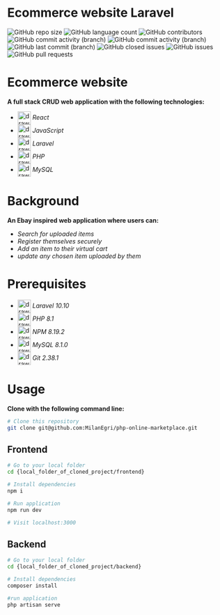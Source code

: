 # Ecommerce website Laravel

![GitHub repo size](https://img.shields.io/github/repo-size/CodecoolGlobal/el-proyecte-grande-design-general-MilanEgri)
![GitHub language count](https://img.shields.io/github/languages/count/CodecoolGlobal/el-proyecte-grande-design-general-MilanEgri)
![GitHub contributors](https://img.shields.io/github/contributors/CodecoolGlobal/el-proyecte-grande-design-general-MilanEgri)
![GitHub commit activity (branch)](https://img.shields.io/github/commit-activity/t/CodecoolGlobal/el-proyecte-grande-design-general-MilanEgri?label=total%20commits)
![GitHub commit activity (branch)](https://img.shields.io/github/commit-activity/m/CodecoolGlobal/el-proyecte-grande-design-general-MilanEgri?label=monthly%20commits)
![GitHub last commit (branch)](https://img.shields.io/github/last-commit/CodecoolGlobal/el-proyecte-grande-design-general-MilanEgri)
![GitHub closed issues](https://img.shields.io/github/issues-closed/CodecoolGlobal/el-proyecte-grande-design-general-MilanEgri)
![GitHub issues](https://img.shields.io/github/issues-raw/CodecoolGlobal/el-proyecte-grande-design-general-MilanEgri)
![GitHub pull requests](https://img.shields.io/github/issues-pr/CodecoolGlobal/el-proyecte-grande-design-general-MilanEgri)




# Ecommerce website
**A full stack CRUD web application with the following technologies:**
- <img src="https://raw.githubusercontent.com/yurijserrano/Github-Profile-Readme-Logos/042e36c55d4d757621dedc4f03108213fbb57ec4/frameworks/react.svg" alt="drawing" width="30" align="center"/> *React* 
- <img src="https://raw.githubusercontent.com/yurijserrano/Github-Profile-Readme-Logos/042e36c55d4d757621dedc4f03108213fbb57ec4/programming%20languages/javascript.svg" alt="drawing" width="30" align="center"/> *JavaScript*
-  <img src="https://raw.githubusercontent.com/yurijserrano/Github-Profile-Readme-Logos/042e36c55d4d757621dedc4f03108213fbb57ec4/frameworks/laravel.svg" alt="drawing" width="30" align="center"/> *Laravel*
- <img src="https://raw.githubusercontent.com/yurijserrano/Github-Profile-Readme-Logos/042e36c55d4d757621dedc4f03108213fbb57ec4/programming languages/php.png" alt="drawing" width="30" align="center"/> *PHP* 
- <img src="https://raw.githubusercontent.com/yurijserrano/Github-Profile-Readme-Logos/042e36c55d4d757621dedc4f03108213fbb57ec4/databases/mysql.svg" alt="drawing" width="30" align="center"/> *MySQL*


# Background
**An Ebay inspired web application where users can:**
- *Search for uploaded items*
- *Register themselves securely*
- *Add an item to their virtual cart*
- *update any chosen item uploaded by them*


# Prerequisites
- <img src="https://raw.githubusercontent.com/yurijserrano/Github-Profile-Readme-Logos/042e36c55d4d757621dedc4f03108213fbb57ec4/frameworks/laravel.svg" alt="drawing" width="30" align="center"/> *Laravel 10.10*
- <img src="https://raw.githubusercontent.com/yurijserrano/Github-Profile-Readme-Logos/042e36c55d4d757621dedc4f03108213fbb57ec4/programming languages/php.png" alt="drawing" width="30" align="center"/> *PHP 8.1*
- <img src="https://raw.githubusercontent.com/yurijserrano/Github-Profile-Readme-Logos/042e36c55d4d757621dedc4f03108213fbb57ec4/others/npm.svg" alt="drawing" width="30" align="center"/> *NPM 8.19.2*
- <img src="https://raw.githubusercontent.com/yurijserrano/Github-Profile-Readme-Logos/042e36c55d4d757621dedc4f03108213fbb57ec4/databases/mysql.svg" alt="drawing" width="30" align="center"/> *MySQL 8.1.0*
- <img src="https://raw.githubusercontent.com/yurijserrano/Github-Profile-Readme-Logos/042e36c55d4d757621dedc4f03108213fbb57ec4/others/git.svg" alt="drawing" width="30" align="center"/> *Git 2.38.1*

# Usage
**Clone with the following command line:**

```bash
# Clone this repository
git clone git@github.com:MilanEgri/php-online-marketplace.git

```

## Frontend

```bash
# Go to your local folder
cd {local_folder_of_cloned_project/frontend}

# Install dependencies
npm i

# Run application
npm run dev

# Visit localhost:3000

```

## Backend

```bash
# Go to your local folder
cd {local_folder_of_cloned_project/backend}

# Install dependencies
composer install

#run application
php artisan serve
```
